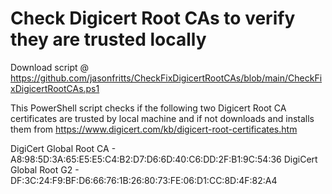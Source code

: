 # Check Digicert Root CAs to verify they are trusted locally
Download script @ https://github.com/jasonfritts/CheckFixDigicertRootCAs/blob/main/CheckFixDigicertRootCAs.ps1

This PowerShell script checks if the following two Digicert Root CA certificates are trusted by local machine and if not downloads and installs them from https://www.digicert.com/kb/digicert-root-certificates.htm

DigiCert Global Root CA - A8:98:5D:3A:65:E5:E5:C4:B2:D7:D6:6D:40:C6:DD:2F:B1:9C:54:36
DigiCert Global Root G2 - DF:3C:24:F9:BF:D6:66:76:1B:26:80:73:FE:06:D1:CC:8D:4F:82:A4
